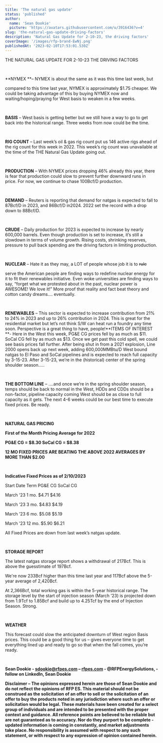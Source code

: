 ```yaml
---
title: 'The natural gas update'
status: 'published'
author:
  name: 'Sean Dookie'
  picture: 'https://avatars.githubusercontent.com/u/3916436?v=4'
slug: 'the-natural-gas-update-driving-factors'
description: 'Natural Gas Update for 2-10-23, the driving factors'
coverImage: '/images/rfp-brand-EwNj.png'
publishedAt: '2023-02-10T17:53:01.530Z'
---
```


THE NATURAL GAS UPDATE FOR 2-10-23 THE DRIVING FACTORS<br>

<br>

**NYMEX **– NYMEX is about the same as it was this time last week, but <br>

compared to this time last year, NYMEX is approximately $1.75 cheaper. We could be taking advantage of this by buying NYMEX now and waiting/hoping/praying for West basis to weaken in a few weeks.<br>

<br>

**BASIS** – West basis is getting better but we still have a way to go to get back into the historical range. Three weeks from now could be the time.<br>

<br>

**RIG COUNT** – Last week’s oil & gas rig count put us 146 active rigs ahead of the rig count for this week in 2022. This week’s rig count was unavailable at the time of the THE Natural Gas Update going out.<br>

<br>

**PRODUCTION** – With NYMEX prices dropping 46% already this year, there is fear that production could slow to prevent further downward runs in price. For now, we continue to chase 100Bcf/D production.<br>

<br>

**DEMAND** – Reuters is reporting that demand for natgas is expected to fall to 87Bcf/D in 2023, and 86Bcf/D in2024. 2022 set the record with a drop down to 88Bcf/D.<br>

<br>

**CRUDE** – Daily production for 2023 is expected to increase by nearly 600,000 barrels. Even though production is set to increase, it’s still a slowdown in terms of volume growth. Rising costs, shrinking reserves, pressure to pull back spending are the driving factors in limiting production.<br>

<br>

**NUCLEAR** – Hate it as they may, a LOT of people whose job it is to <s>rule</s>

 serve the American people are finding ways to redefine nuclear energy for it to fit their renewables initiative. Even woke universities are finding ways to say, “forget what we protested about in the past, nuclear power is AWESOME! We love it!” More proof that reality and fact beat theory and cotton candy dreams…. eventually.<br>

<br>

**RENEWABLES** – This sector is expected to increase contribution from 21% to 24% in 2023 and up to 26% contribution in 2024. This is great for the residential market but let’s not think S/W can heat run a foundry any time soon. Perspective is a great thing to have, people!**ITEMS OF INTEREST **\- Here in the West this week, PG&E CG prices fell by as much as $11. SoCal CG fell by as much as $13. Once we get past this cold spell, we could see basis prices fall further. After being shut in from a 2021 explosion, Line 2000 opens back up next week, adding 600,000MMBtu/D West bound natgas to El Paso and SoCal pipelines and is expected to reach full capacity by 3-15-23. After 3-15-23, we’re in the (historical) center of the spring shoulder season…..<br>

<br>

**THE BOTTOM LINE** – ….and once we’re in the spring shoulder season, temps should be back to normal in the West, HDDs and CDDs should be a non-factor, pipeline capacity coming West should be as close to full capacity as it gets. The next 4-6 weeks could be our best time to execute fixed prices. Be ready.<br>

<br>

**NATURAL GAS PRICING**<br>

**First of the Month Pricing Average for 2022**<br>

**PG&E CG = $8.30 SoCal CG = $8.38**<br>

**12 MO FIXED PRICES ARE BEATING THE ABOVE 2022 AVERAGES BY MORE THAN $2.00**

<br>

**Indicative Fixed Prices as of 2/10/2023**<br>

Start Date Term PG&E CG SoCal CG<br>

March ’23 1 mo. $4.71 $4.16<br>

March ’23 3 mo. $4.83 $4.19<br>

March ’23 6 mo. $5.08 $5.19<br>

March ’23 12 mo. $5.90 $6.21<br>

All Fixed Prices are down from last week’s natgas update.

<br>

**STORAGE REPORT**<br>

The latest natgas storage report shows a withdrawal of 217Bcf. This is above the guesstimate of 197Bcf.<br>

We're now 233Bcf higher than this time last year and 117Bcf above the 5-year average of 2,420Bcf.<br>

At 2,366Bcf, total working gas is within the 5-year historical range. The storage level by the start of injection season (March ’23) is projected down from 1.9Tcf to 1.85Bcf and build up to 4.25Tcf by the end of Injection Season. Strong.

<br>

**WEATHER**<br>

This forecast could slow the anticipated downturn of West region Basis prices. This could be a good thing for us – gives everyone time to get everything lined up and ready to go so that when the fall comes, you’re ready.

<br>

**Sean Dookie - **[**sdookie@rfpes.com**](mailto:sdookie@rfpes.com)** – **[**rfpes.com**](http://rfpes.com)** \- @RFPEnergySolutions, - follow on LinkedIn, Sean Dookie**<br>

**Disclaimer – The opinions expressed herein are those of Sean Dookie and do not reflect the opinions of RFP ES. This material should not be construed as the solicitation of an offer to sell or the solicitation of an offer to buy the products noted in any jurisdiction where such an offer or solicitation would be legal. These materials have been created for a select group of individuals and are intended to be presented with the proper context and guidance. All reference points are believed to be reliable but are not guaranteed as to accuracy. Nor do they purport to be complete - updated information is coming in constantly, and market adjustments take place. No responsibility is assumed with respect to any such statement, or with respect to any expression of opinion contained herein.**

